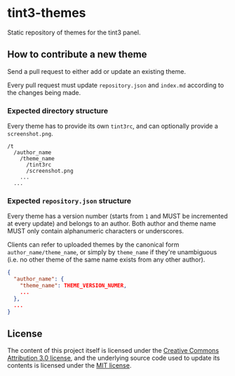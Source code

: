 # tint3-themes

Static repository of themes for the tint3 panel.

## How to contribute a new theme

Send a pull request to either add or update an existing theme.

Every pull request must update `repository.json` and `index.md` according to the
changes being made.

### Expected directory structure

Every theme has to provide its own `tint3rc`, and can optionally provide a
`screenshot.png`.

  ```plain
  /t
    /author_name
      /theme_name
        /tint3rc
        /screenshot.png
      ...
    ...
  ```

### Expected `repository.json` structure

Every theme has a version number (starts from `1` and MUST be incremented at
every update) and belongs to an author. Both author and theme name MUST only
contain alphanumeric characters or underscores.

Clients can refer to uploaded themes by the canonical form
`author_name/theme_name`, or simply by `theme_name` if they're unambiguous (i.e.
no other theme of the same name exists from any other author).

  ```json
  {
    "author_name": {
      "theme_name": THEME_VERSION_NUMER,
      ...
    },
    ...
  }
  ```

## License

The content of this project itself is licensed under the [Creative Commons
Attribution 3.0 license](http://creativecommons.org/licenses/by/3.0/us/deed.en_US),
and the underlying source code used to update its contents is licensed under
the [MIT license](http://opensource.org/licenses/mit-license.php).
